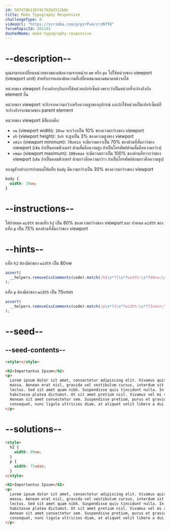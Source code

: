 ```yaml
---
id: 587d78b1367417b2b2512b0c
title: Make Typography Responsive
challengeType: 0
videoUrl: "https://scrimba.com/p/pzrPu4/crzN7T8"
forumTopicId: 301141
dashedName: make-typography-responsive
---
```


# --description--

คุณสามารถเปลี่ยนหน่วยของขนาดข้อความจากหน่วย `em` หรือ `px` ไปใช้หน่วยของ viewport (viewport unit) สำหรับการแสดงข้อความที่เปลี่ยนขนาดตามขนาดหน้าจอได้

หน่วยของ viewport ก็จะคล้ายๆกับการใช้หน่วยเปอร์เซ็นต์ เพราะว่าเป็นหน่วยที่จะอ้างอิงกับ element อื่น

หน่วยของ viewport จะอิงจากความกว้างหรือความสูงของอุปกรณ์ และถ้าใช้หน่วยเป็นเปอร์เซ็นต์ก็จะอ้างอิงจากขนาดของ parent element

หน่วยของ viewport มีสี่แบบคือ:

<ul><li><code>vw</code> (viewport width): <code>10vw</code> จะกว้างเป็น 10% ของความกว้างของ viewport</li><li><code>vh</code> (viewport height): <code>3vh</code> จะสูงเป็น 3% ของความสูงของ viewport</li><li><code>vmin</code> (viewport minimum): <code>70vmin</code> จะมีความยาวเป็น 70% ของด้านที่สั้นกว่าของ viewport (เช่น ถ้าเป็นคอมพิวเตอร์ ด้านสั้นคือความสูง ถ้าเป็นโทรศัพท์ด้านสั้นคือความกว้าง)</li><li><code>vmax</code> (viewport maximum): <code>100vmax</code> จะมีความยาวเป็น 100% ของด้านที่ยาวกว่าของ viewport (เช่น ถ้าเป็นคอมพิวเตอร์ ด้านยาวคือความกว้าว ถ้าเป็นโทรศัพท์ด้านยาวคือความสูง)</li></ul>

ลองดูตัวอย่างการกำหนดให้แท็ก `body` มีความกว้างเป็น 30% ของความกว้างของ viewport

```css
body {
  width: 30vw;
}
```

# --instructions--

ให้กำหนด `width` ของแท็ก `h2` เป็น 80% ของความกว้างของ viewport และ กำหนด `width` ของแท็ก `p` เป็น 75% ของด้านที่สั้นกว่าของ viewport

# --hints--

แท็ก `h2` ต้องมีค่าของ `width` เป็น 80vw

```js
assert(
  __helpers.removeCssComments(code).match(/h2\s*?{\s*?width:\s*?80vw;\s*?}/g)
);
```

แท็ก `p` ต้องมีค่าของ `width` เป็น 75vmin

```js
assert(
  __helpers.removeCssComments(code).match(/p\s*?{\s*?width:\s*?75vmin;\s*?}/g)
);
```

# --seed--

## --seed-contents--

```html
<style></style>

<h2>Importantus Ipsum</h2>
<p>
  Lorem ipsum dolor sit amet, consectetur adipiscing elit. Vivamus quis tempus
  massa. Aenean erat nisl, gravida vel vestibulum cursus, interdum sit amet
  lectus. Sed sit amet quam nibh. Suspendisse quis tincidunt nulla. In hac
  habitasse platea dictumst. Ut sit amet pretium nisl. Vivamus vel mi sem.
  Aenean sit amet consectetur sem. Suspendisse pretium, purus et gravida
  consequat, nunc ligula ultricies diam, at aliquet velit libero a dui.
</p>
```

# --solutions--

```html
<style>
  h2 {
    width: 80vw;
  }
  p {
    width: 75vmin;
  }
</style>

<h2>Importantus Ipsum</h2>
<p>
  Lorem ipsum dolor sit amet, consectetur adipiscing elit. Vivamus quis tempus
  massa. Aenean erat nisl, gravida vel vestibulum cursus, interdum sit amet
  lectus. Sed sit amet quam nibh. Suspendisse quis tincidunt nulla. In hac
  habitasse platea dictumst. Ut sit amet pretium nisl. Vivamus vel mi sem.
  Aenean sit amet consectetur sem. Suspendisse pretium, purus et gravida
  consequat, nunc ligula ultricies diam, at aliquet velit libero a dui.
</p>
```
